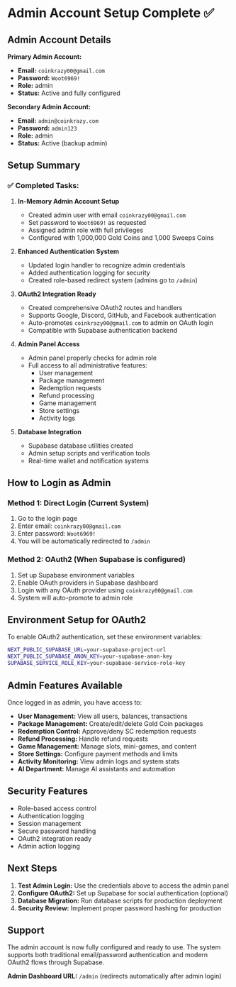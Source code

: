 # Admin Account Setup Complete ✅

## Admin Account Details

**Primary Admin Account:**

- **Email:** `coinkrazy00@gmail.com`
- **Password:** `Woot6969!`
- **Role:** admin
- **Status:** Active and fully configured

**Secondary Admin Account:**

- **Email:** `admin@coinkrazy.com`
- **Password:** `admin123`
- **Role:** admin
- **Status:** Active (backup admin)

## Setup Summary

### ✅ Completed Tasks:

1. **In-Memory Admin Account Setup**

   - Created admin user with email `coinkrazy00@gmail.com`
   - Set password to `Woot6969!` as requested
   - Assigned admin role with full privileges
   - Configured with 1,000,000 Gold Coins and 1,000 Sweeps Coins

2. **Enhanced Authentication System**

   - Updated login handler to recognize admin credentials
   - Added authentication logging for security
   - Created role-based redirect system (admins go to `/admin`)

3. **OAuth2 Integration Ready**

   - Created comprehensive OAuth2 routes and handlers
   - Supports Google, Discord, GitHub, and Facebook authentication
   - Auto-promotes `coinkrazy00@gmail.com` to admin on OAuth login
   - Compatible with Supabase authentication backend

4. **Admin Panel Access**

   - Admin panel properly checks for admin role
   - Full access to all administrative features:
     - User management
     - Package management
     - Redemption requests
     - Refund processing
     - Game management
     - Store settings
     - Activity logs

5. **Database Integration**
   - Supabase database utilities created
   - Admin setup scripts and verification tools
   - Real-time wallet and notification systems

## How to Login as Admin

### Method 1: Direct Login (Current System)

1. Go to the login page
2. Enter email: `coinkrazy00@gmail.com`
3. Enter password: `Woot6969!`
4. You will be automatically redirected to `/admin`

### Method 2: OAuth2 (When Supabase is configured)

1. Set up Supabase environment variables
2. Enable OAuth providers in Supabase dashboard
3. Login with any OAuth provider using `coinkrazy00@gmail.com`
4. System will auto-promote to admin role

## Environment Setup for OAuth2

To enable OAuth2 authentication, set these environment variables:

```bash
NEXT_PUBLIC_SUPABASE_URL=your-supabase-project-url
NEXT_PUBLIC_SUPABASE_ANON_KEY=your-supabase-anon-key
SUPABASE_SERVICE_ROLE_KEY=your-supabase-service-role-key
```

## Admin Features Available

Once logged in as admin, you have access to:

- **User Management:** View all users, balances, transactions
- **Package Management:** Create/edit/delete Gold Coin packages
- **Redemption Control:** Approve/deny SC redemption requests
- **Refund Processing:** Handle refund requests
- **Game Management:** Manage slots, mini-games, and content
- **Store Settings:** Configure payment methods and limits
- **Activity Monitoring:** View admin logs and system stats
- **AI Department:** Manage AI assistants and automation

## Security Features

- Role-based access control
- Authentication logging
- Session management
- Secure password handling
- OAuth2 integration ready
- Admin action logging

## Next Steps

1. **Test Admin Login:** Use the credentials above to access the admin panel
2. **Configure OAuth2:** Set up Supabase for social authentication (optional)
3. **Database Migration:** Run database scripts for production deployment
4. **Security Review:** Implement proper password hashing for production

## Support

The admin account is now fully configured and ready to use. The system supports both traditional email/password authentication and modern OAuth2 flows through Supabase.

**Admin Dashboard URL:** `/admin` (redirects automatically after admin login)
